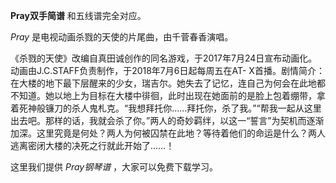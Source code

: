 

**Pray双手简谱** 和五线谱完全对应。

_Pray_ 是电视动画杀戮的天使的片尾曲，由千菅春香演唱。

《杀戮的天使》改编自真田诚创作的同名游戏，于2017年7月24日宣布动画化。动画由J.C.STAFF负责制作，于2018年7月6日起每周五在AT-
X首播。剧情简介：在大楼的地下最下层醒来的少女，瑞吉尔。她失去了记忆，连自己为何会在此地都不知道。她以地上为目标在大楼中徘徊，此时出现在她面前的是脸上包着绷带，拿着死神般镰刀的杀人鬼札克。“我想拜托你……拜托你，杀了我。”“帮我一起从这里出去吧。那样的话，我就会杀了你。”两人的奇妙羁绊，以这一“誓言”为契机而逐渐加深。这里究竟是何处？两人为何被囚禁在此地？等待着他们的命运是什么？两人逃离密闭大楼的决死之行就此开始了……！

这里我们提供 _Pray钢琴谱_ ，大家可以免费下载学习。

